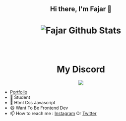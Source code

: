 <h2 align="center"><strong>Hi there, I'm Fajar</strong> 👋<h2>
<h1 align="center">
  <img alt="Fajar Github Stats" src="https://github-readme-stats.codestackr.vercel.app/api?username=fajarr-m&show_icons=true&hide_border=true&theme=tokyonight" />
</h1>
 <br>
 <br>
<h1 align="center"><strong>My Discord</strong></h1>
  <p align="center">
    <img src="https://discord.c99.nl/widget/theme-2/427590366494064650.png" />
  </p>  

- [Portfolio](https://fajarr-m.github.io)
- 🔭 Student
- 🌱 Html Css Javascript
- 😄 Want To Be Frontend Dev
- 📫 How to reach me : [Instagram](https://www.instagram.com/fmhabil._/) Or [Twitter](https://twitter.com/mlkywayy_)

